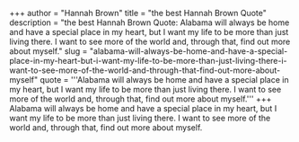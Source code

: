 +++
author = "Hannah Brown"
title = "the best Hannah Brown Quote"
description = "the best Hannah Brown Quote: Alabama will always be home and have a special place in my heart, but I want my life to be more than just living there. I want to see more of the world and, through that, find out more about myself."
slug = "alabama-will-always-be-home-and-have-a-special-place-in-my-heart-but-i-want-my-life-to-be-more-than-just-living-there-i-want-to-see-more-of-the-world-and-through-that-find-out-more-about-myself"
quote = '''Alabama will always be home and have a special place in my heart, but I want my life to be more than just living there. I want to see more of the world and, through that, find out more about myself.'''
+++
Alabama will always be home and have a special place in my heart, but I want my life to be more than just living there. I want to see more of the world and, through that, find out more about myself.
